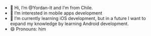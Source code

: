 - 👋 Hi, I’m @Yordan-It and I'm from Chile.
- 👀 I’m interested in mobile apps development
- 🌱 I’m currently learning iOS development, but in a future I want to expand my knowledge by learning Android development.
- 😄 Pronouns: him


<!---
Yordan-It/Yordan-It is a ✨ special ✨ repository because its `README.md` (this file) appears on your GitHub profile.
You can click the Preview link to take a look at your changes.
--->
